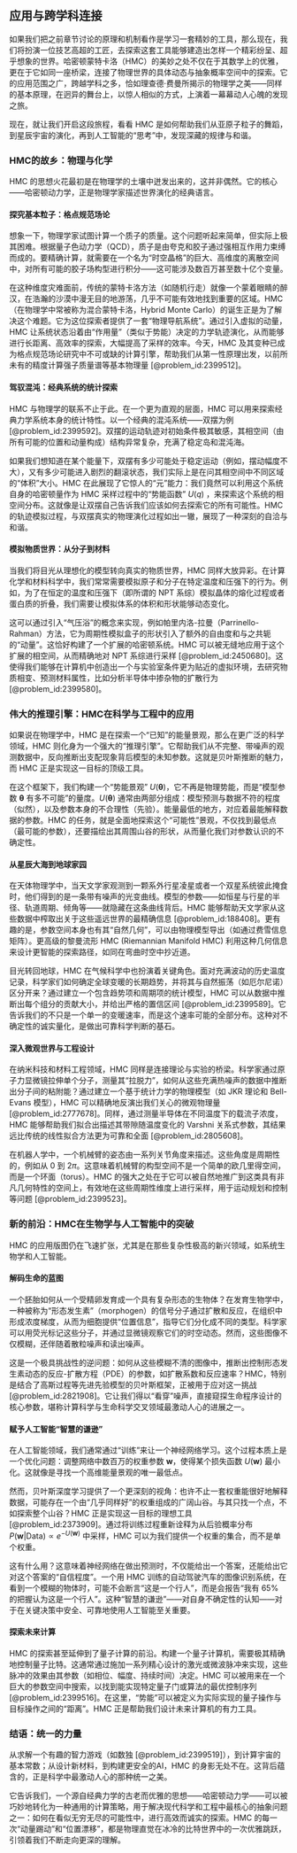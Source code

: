 ## 应用与跨学科连接

如果我们把之前章节讨论的原理和机制看作是学习一套精妙的工具，那么现在，我们将扮演一位技艺高超的工匠，去探索这套工具能够建造出怎样一个精彩纷呈、超乎想象的世界。哈密顿蒙特卡洛（HMC）的美妙之处不仅在于其数学上的优雅，更在于它如同一座桥梁，连接了物理世界的具体动态与抽象概率空间中的探索。它的应用范围之广，跨越学科之多，恰如理查德·费曼所揭示的物理学之美——同样的基本原理，在迥异的舞台上，以惊人相似的方式，上演着一幕幕动人心魄的发现之旅。

现在，就让我们开启这段旅程，看看 HMC 是如何帮助我们从亚原子粒子的舞蹈，到星辰宇宙的演化，再到人工智能的“思考”中，发现深藏的规律与和谐。

### HMC的故乡：物理与化学

HMC 的思想火花最初是在物理学的土壤中迸发出来的，这并非偶然。它的核心——哈密顿动力学，正是物理学家描述世界演化的经典语言。

#### 探究基本粒子：格点规范场论

想象一下，物理学家试图计算一个质子的质量。这个问题听起来简单，但实际上极其困难。根据量子色动力学（QCD），质子是由夸克和胶子通过强相互作用力束缚而成的。要精确计算，就需要在一个名为“时空晶格”的巨大、高维度的离散空间中，对所有可能的胶子场构型进行积分——这可能涉及数百万甚至数十亿个变量。

在这种维度灾难面前，传统的蒙特卡洛方法（如随机行走）就像一个蒙着眼睛的醉汉，在浩瀚的沙漠中漫无目的地游荡，几乎不可能有效地找到重要的区域。HMC（在物理学中常被称为混合蒙特卡洛，Hybrid Monte Carlo）的诞生正是为了解决这个难题。它为这位探索者提供了一套“物理导航系统”。通过引入虚拟的动量，HMC 让系统状态沿着由“作用量”（类似于势能）决定的力学轨迹演化，从而能够进行长距离、高效率的探索，大幅提高了采样的效率。今天，HMC 及其变种已成为格点规范场论研究中不可或缺的计算引擎，帮助我们从第一性原理出发，以前所未有的精度计算强子质量谱等基本物理量 [@problem_id:2399512]。

#### 驾驭混沌：经典系统的统计探索

HMC 与物理学的联系不止于此。在一个更为直观的层面，HMC 可以用来探索经典力学系统本身的统计特性。以一个经典的混沌系统——双摆为例 [@problem_id:2399592]。双摆的运动轨迹对初始条件极其敏感，其相空间（由所有可能的位置和动量构成）结构异常复杂，充满了稳定岛和混沌海。

如果我们想知道在某个能量下，双摆有多少可能处于稳定运动（例如，摆动幅度不大），又有多少可能进入剧烈的翻滚状态，我们实际上是在问其相空间中不同区域的“体积”大小。HMC 在此展现了它惊人的“元”能力：我们竟然可以利用这个系统自身的哈密顿量作为 HMC 采样过程中的“势能函数” $U(q)$ ，来探索这个系统的相空间分布。这就像是让双摆自己告诉我们应该如何去探索它的所有可能性。HMC 的轨迹模拟过程，与双摆真实的物理演化过程如出一辙，展现了一种深刻的自洽与和谐。

#### 模拟物质世界：从分子到材料

当我们将目光从理想化的模型转向真实的物质世界，HMC 同样大放异彩。在计算化学和材料科学中，我们常常需要模拟原子和分子在特定温度和压强下的行为。例如，为了在恒定的温度和压强下（即所谓的 NPT 系综）模拟晶体的熔化过程或者蛋白质的折叠，我们需要让模拟体系的体积和形状能够动态变化。

这可以通过引入“气压浴”的概念来实现，例如帕里内洛-拉曼（Parrinello-Rahman）方法，它为周期性模拟盒子的形状引入了额外的自由度和与之共轭的“动量”。这恰好构建了一个扩展的哈密顿系统。HMC 可以被无缝地应用于这个扩展的相空间，从而精确地对 NPT 系综进行采样 [@problem_id:2450680]。这使得我们能够在计算机中创造出一个与实验室条件更为贴近的虚拟环境，去研究物质相变、预测材料属性，比如分析半导体中掺杂物的扩散行为 [@problem_id:2399580]。

### 伟大的推理引擎：HMC在科学与工程中的应用

如果说在物理学中，HMC 是在探索一个“已知”的能量景观，那么在更广泛的科学领域，HMC 则化身为一个强大的“推理引擎”。它帮助我们从不完整、带噪声的观测数据中，反向推断出支配现象背后模型的未知参数。这就是贝叶斯推断的魅力，而 HMC 正是实现这一目标的顶级工具。

在这个框架下，我们构建一个“势能景观” $U(\boldsymbol{\theta})$，它不再是物理势能，而是“模型参数 $\boldsymbol{\theta}$ 有多不可能”的量度。$U(\boldsymbol{\theta})$ 通常由两部分组成：模型预测与数据不符的程度（似然），以及参数本身的不合理性（先验）。能量最低的地方，对应着最能解释数据的参数。HMC 的任务，就是全面地探索这个“可能性”景观，不仅找到最低点（最可能的参数），还要描绘出其周围山谷的形状，从而量化我们对参数认识的不确定性。

#### 从星辰大海到地球家园

在天体物理学中，当天文学家观测到一颗系外行星凌星或者一个双星系统彼此掩食时，他们得到的是一条带有噪声的光变曲线。模型的参数——如恒星与行星的半径、轨道周期、倾角等——就隐藏在这条曲线背后。HMC 能够帮助天文学家从这些数据中榨取出关于这些遥远世界的最精确信息 [@problem_id:188408]。更有趣的是，参数空间本身也有其“自然几何”，可以由物理模型导出（如通过费雪信息矩阵）。更高级的黎曼流形 HMC (Riemannian Manifold HMC) 利用这种几何信息来设计更智能的探索路径，如同在弯曲时空中抄近道。

目光转回地球，HMC 在气候科学中也扮演着关键角色。面对充满波动的历史温度记录，科学家们如何确定全球变暖的长期趋势，并将其与自然振荡（如厄尔尼诺）区分开来？通过建立一个包含趋势项和周期项的统计模型，HMC 可以从数据中推断出每个组分的贡献大小，并给出严格的置信区间 [@problem_id:2399589]。它告诉我们的不只是一个单一的变暖速率，而是这个速率可能的全部分布。这种对不确定性的诚实量化，是做出可靠科学判断的基石。

#### 深入微观世界与工程设计

在纳米科技和材料工程领域，HMC 同样是连接理论与实验的桥梁。科学家通过原子力显微镜拉伸单个分子，测量其“拉脱力”，如何从这些充满热噪声的数据中推断出分子间的粘附能？通过建立一个基于统计力学的物理模型（如 JKR 理论和 Bell-Evans 模型），HMC 可以精确地反演出我们关心的微观物理量 [@problem_id:2777678]。同样，通过测量半导体在不同温度下的载流子浓度，HMC 能够帮助我们拟合出描述其带隙随温度变化的 Varshni 关系式参数，其结果远比传统的线性拟合方法更为可靠和全面 [@problem_id:2805608]。

在机器人学中，一个机械臂的姿态由一系列关节角度来描述。这些角度是周期性的，例如从 $0$ 到 $2\pi$。这意味着机械臂的构型空间不是一个简单的欧几里得空间，而是一个环面（torus）。HMC 的强大之处在于它可以被自然地推广到这类具有非凡几何特性的空间上，有效地在这些周期性维度上进行采样，用于运动规划和控制等问题 [@problem_id:2399523]。

### 新的前沿：HMC在生物学与人工智能中的突破

HMC 的应用版图仍在飞速扩张，尤其是在那些复杂性极高的新兴领域，如系统生物学和人工智能。

#### 解码生命的蓝图

一个胚胎如何从一个受精卵发育成一个具有复杂形态的生物体？在发育生物学中，一种被称为“形态发生素”（morphogen）的信号分子通过扩散和反应，在组织中形成浓度梯度，从而为细胞提供“位置信息”，指导它们分化成不同的类型。科学家可以用荧光标记这些分子，并通过显微镜观察它们的时空动态。然而，这些图像不仅模糊，还伴随着散粒噪声和读出噪声。

这是一个极具挑战性的逆问题：如何从这些模糊不清的图像中，推断出控制形态发生素动态的反应-扩散方程（PDE）的参数，如扩散系数和反应速率？HMC，特别是结合了高斯过程等先进先验模型的贝叶斯框架，正被用于应对这一挑战 [@problem_id:2821908]。它让我们得以“看穿”噪声，直接窥探生命程序设计的核心参数，堪称计算科学与生命科学交叉领域最激动人心的进展之一。

#### 赋予人工智能“智慧的谦逊”

在人工智能领域，我们通常通过“训练”来让一个神经网络学习。这个过程本质上是一个优化问题：调整网络中数百万的权重参数 $\mathbf{w}$，使得某个损失函数 $U(\mathbf{w})$ 最小化。这就像是寻找一个高维能量景观的唯一最低点。

然而，贝叶斯深度学习提供了一个更深刻的视角：也许不止一套权重能很好地解释数据，可能存在一个由“几乎同样好”的权重组成的广阔山谷。与其只找一个点，不如探索整个山谷？HMC 正是实现这一目标的理想工具 [@problem_id:2373909]。通过将训练过程重新诠释为从后验概率分布 $P(\mathbf{w} | \text{Data}) \propto e^{-U(\mathbf{w})}$ 中采样，HMC 可以为我们提供一个权重的集合，而不是单个权重。

这有什么用？这意味着神经网络在做出预测时，不仅能给出一个答案，还能给出它对这个答案的“自信程度”。一个用 HMC 训练的自动驾驶汽车的图像识别系统，在看到一个模糊的物体时，可能不会断言“这是一个行人”，而是会报告“我有 65% 的把握认为这是一个行人”。这种“智慧的谦逊”——对自身不确定性的认知——对于在关键决策中安全、可靠地使用人工智能至关重要。

#### 探索未来计算

HMC 的探索甚至延伸到了量子计算的前沿。构建一个量子计算机，需要极其精确地控制量子比特。这通常通过施加一系列精心设计的激光或微波脉冲来实现，这些脉冲的效果由其参数（如相位、幅度、持续时间）决定。HMC 可以被用来在一个巨大的参数空间中搜索，以找到能实现特定量子门或算法的最优控制序列 [@problem_id:2399516]。在这里，“势能”可以被定义为实际实现的量子操作与目标操作之间的“距离”。HMC 正是帮助我们设计未来计算机的有力工具。

### 结语：统一的力量

从求解一个有趣的智力游戏（如数独 [@problem_id:2399519]），到计算宇宙的基本常数；从设计新材料，到构建更安全的AI，HMC 的身影无处不在。这背后蕴含的，正是科学中最激动人心的那种统一之美。

它告诉我们，一个源自经典力学的古老而优雅的思想——哈密顿动力学——可以被巧妙地转化为一种通用的计算策略，用于解决现代科学和工程中最核心的抽象问题之一：如何在看似无穷无尽的可能性中，进行高效而诚实的探索。HMC 的每一次“动量踢动”和“位置漂移”，都是物理直觉在冰冷的比特世界中的一次优雅跳跃，引领着我们不断走向更深的理解。